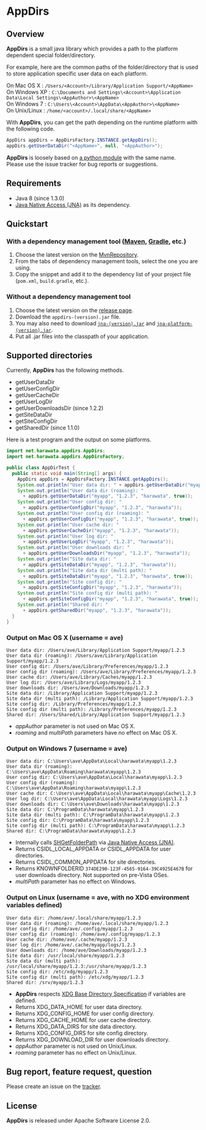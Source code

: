 AppDirs
=======

## Overview

__AppDirs__ is a small java library which provides a path to the platform dependent special folder/directory. 

For example, here are the common paths of the folder/directory that is used to store application specific user data on each platform.

On Mac OS X : ```/Users/<Account>/Library/Application Support/<AppName>```  
On Windows XP : ```C:\Documents and Settings\<Account>\Application Data\Local Settings\<AppAuthor>\<AppName>```  
On Windows 7 : ```C:\Users\<Account>\AppData\<AppAuthor>\<AppName>```  
On Unix/Linux : ```/home/<account>/.local/share/<AppName>```  

With __AppDirs__, you can get the path depending on the runtime platform with the following code.

``` java
AppDirs appDirs = AppDirsFactory.INSTANCE.getAppDirs();
appDirs.getUserDataDir("<AppName>", null, "<AppAuthor>");
```
__AppDirs__ is loosely based on [a python module](https://github.com/ActiveState/appdirs) with the same name.  
Please use the issue tracker for bug reports or suggestions.

## Requirements

- Java 8 (since 1.3.0)
- [Java Native Access (JNA)](https://github.com/twall/jna) as its dependency.

## Quickstart

### With a dependency management tool ([Maven](https://maven.apache.org/), [Gradle](https://gradle.org/), etc.)

1. Choose the latest version on the [MvnRepository](https://mvnrepository.com/artifact/net.harawata/appdirs).
2. From the tabs of dependency management tools, select the one you are using.
3. Copy the snippet and add it to the dependency list of your project file (`pom.xml`, `build.gradle`, etc.).

### Without a dependency management tool

1. Choose the latest version on the [release page](https://github.com/harawata/appdirs/releases).
2. Download the `appdirs-(version).jar` file.
3. You may also need to download [`jna-(version).jar`](https://mvnrepository.com/artifact/net.java.dev.jna/jna) and [`jna-platform-(version).jar`](https://mvnrepository.com/artifact/net.java.dev.jna/jna-platform).
4. Put all .jar files into the classpath of your application.

## Supported directories

Currently, __AppDirs__ has the following methods.

- getUserDataDir
- getUserConfigDir
- getUserCacheDir
- getUserLogDir
- getUserDownloadsDir (since 1.2.2)
- getSiteDataDir
- getSiteConfigDir
- getSharedDir (since 1.1.0)

Here is a test program and the output on some platforms.

```java
import net.harawata.appdirs.AppDirs;
import net.harawata.appdirs.AppDirsFactory;

public class AppDirTest {
  public static void main(String[] args) {
    AppDirs appDirs = AppDirsFactory.INSTANCE.getAppDirs();
    System.out.println("User data dir: " + appDirs.getUserDataDir("myapp", "1.2.3", "harawata"));
    System.out.println("User data dir (roaming): "
      + appDirs.getUserDataDir("myapp", "1.2.3", "harawata", true));
    System.out.println("User config dir: "
      + appDirs.getUserConfigDir("myapp", "1.2.3", "harawata"));
    System.out.println("User config dir (roaming): "
      + appDirs.getUserConfigDir("myapp", "1.2.3", "harawata", true));
    System.out.println("User cache dir: "
      + appDirs.getUserCacheDir("myapp", "1.2.3", "harawata"));
    System.out.println("User log dir: "
      + appDirs.getUserLogDir("myapp", "1.2.3", "harawata"));
    System.out.println("User downloads dir: "
      + appDirs.getUserDownloadsDir("myapp", "1.2.3", "harawata"));
    System.out.println("Site data dir: "
      + appDirs.getSiteDataDir("myapp", "1.2.3", "harawata"));
    System.out.println("Site data dir (multi path): "
      + appDirs.getSiteDataDir("myapp", "1.2.3", "harawata", true));
    System.out.println("Site config dir: "
      + appDirs.getSiteConfigDir("myapp", "1.2.3", "harawata"));
    System.out.println("Site config dir (multi path): "
      + appDirs.getSiteConfigDir("myapp", "1.2.3", "harawata", true));
    System.out.println("Shared dir: "
      + appDirs.getSharedDir("myapp", "1.2.3", "harawata"));
  }
}
```

### Output on Mac OS X (username = ave)

```
User data dir: /Users/ave/Library/Application Support/myapp/1.2.3
User data dir (roaming): /Users/ave/Library/Application Support/myapp/1.2.3
User config dir: /Users/ave/Library/Preferences/myapp/1.2.3
User config dir (roaming): /Users/ave/Library/Preferences/myapp/1.2.3
User cache dir: /Users/ave/Library/Caches/myapp/1.2.3
User log dir: /Users/ave/Library/Logs/myapp/1.2.3
User downloads dir: /Users/ave/Downloads/myapp/1.2.3
Site data dir: /Library/Application Support/myapp/1.2.3
Site data dir (multi path): /Library/Application Support/myapp/1.2.3
Site config dir: /Library/Preferences/myapp/1.2.3
Site config dir (multi path): /Library/Preferences/myapp/1.2.3
Shared dir: /Users/Shared/Library/Application Support/myapp/1.2.3
```
- _appAuthor_ parameter is not used on Mac OS X.
- _roaming_ and _multiPath_ parameters have no effect on Mac OS X.

### Output on Windows 7 (username = ave)
```
User data dir: C:\Users\ave\AppData\Local\harawata\myapp\1.2.3
User data dir (roaming): C:\Users\ave\AppData\Roaming\harawata\myapp\1.2.3
User config dir: C:\Users\ave\AppData\Local\harawata\myapp\1.2.3
User config dir (roaming): C:\Users\ave\AppData\Roaming\harawata\myapp\1.2.3
User cache dir: C:\Users\ave\AppData\Local\harawata\myapp\Cache\1.2.3
User log dir: C:\Users\ave\AppData\Local\harawata\myapp\Logs\1.2.3
User downloads dir: C:\Users\ave\Downloads\harawata\myapp\1.2.3
Site data dir: C:\ProgramData\harawata\myapp\1.2.3
Site data dir (multi path): C:\ProgramData\harawata\myapp\1.2.3
Site config dir: C:\ProgramData\harawata\myapp\1.2.3
Site config dir (multi path): C:\ProgramData\harawata\myapp\1.2.3
Shared dir: C:\ProgramData\harawata\myapp\1.2.3
```
- Internally calls [SHGetFolderPath](http://msdn.microsoft.com/en-us/library/bb762181%28VS.85%29.aspx) via [Java Native Access (JNA)](https://github.com/twall/jna).
 - Returns CSIDL_LOCAL_APPDATA or CSIDL_APPDATA for user directories.
 - Returns CSIDL_COMMON_APPDATA for site directories.
 - Returns KNOWNFOLDERID `374DE290-123F-4565-9164-39C4925E467B` for user downloads directory. Not supported on pre-Vista OSes.
- _multiPath_ parameter has no effect on Windows.

### Output on Linux (username = ave, with no XDG environment variables defined)
```
User data dir: /home/ave/.local/share/myapp/1.2.3
User data dir (roaming): /home/ave/.local/share/myapp/1.2.3
User config dir: /home/ave/.config/myapp/1.2.3
User config dir (roaming): /home/ave/.config/myapp/1.2.3
User cache dir: /home/ave/.cache/myapp/1.2.3
User log dir: /home/ave/.cache/myapp/logs/1.2.3
User downloads dir: /home/ave/Downloads/myapp/1.2.3
Site data dir: /usr/local/share/myapp/1.2.3
Site data dir (multi path): /usr/local/share/myapp/1.2.3:/usr/share/myapp/1.2.3
Site config dir: /etc/xdg/myapp/1.2.3
Site config dir (multi path): /etc/xdg/myapp/1.2.3
Shared dir: /srv/myapp/1.2.3
```

- __AppDirs__ respects [XDG Base Directory Specification](http://standards.freedesktop.org/basedir-spec/basedir-spec-latest.html) if variables are defined.
 - Returns XDG_DATA_HOME for user data directory.
 - Returns XDG_CONFIG_HOME for user config directory.
 - Returns XDG_CACHE_HOME for user cache directory.
 - Returns XDG_DATA_DIRS for site data directory.
 - Returns XDG_CONFIG_DIRS for site config directory.
 - Returns XDG_DOWNLOAD_DIR for user downloads directory.
- _appAuthor_ parameter is not used on Unix/Linux.
- _roaming_ parameter has no effect on Unix/Linux.

## Bug report, feature request, question

Please create an issue on the [tracker](https://github.com/harawata/appdirs/issues).

## License

__AppDirs__ is released under Apache Software License 2.0.
